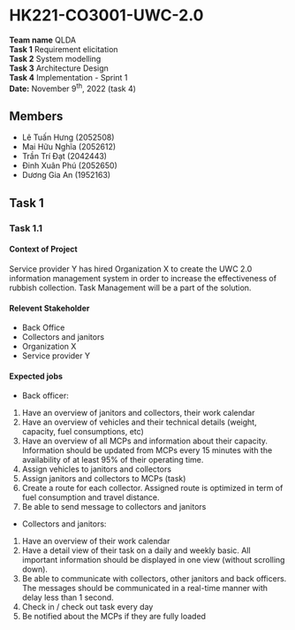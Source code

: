 # HK221-CO3001-UWC-2.0
**Team name** QLDA\
**Task 1**  Requirement elicitation\
**Task 2**  System modelling\
**Task 3**  Architecture Design\
**Task 4**  Implementation - Sprint 1\
**Date:** November 9<sup>th</sup>, 2022 (task 4)

## Members
- Lê Tuấn Hưng (2052508)
- Mai Hữu Nghĩa (2052612)
- Trần Trí Đạt (2042443)
- Đinh Xuân Phú (2052650)
- Dương Gia An (1952163)

## Task 1
### Task 1.1
#### Context of Project
Service provider Y has hired Organization X to create the UWC 2.0 information
management system in order to increase the effectiveness of rubbish collection. Task
Management will be a part of the solution.

#### Relevent Stakeholder
-  Back Office
- Collectors and janitors
- Organization X
- Service provider Y

#### Expected jobs
- Back officer:
1. Have an overview of janitors and collectors, their work calendar
2. Have an overview of vehicles and their technical details (weight, capacity, fuel consumptions, 
etc)
3. Have an overview of all MCPs and information about their capacity. Information should be 
updated from MCPs every 15 minutes with the availability of at least 95% of their operating 
time.
4. Assign vehicles to janitors and collectors
5. Assign janitors and collectors to MCPs (task)
6. Create a route for each collector. Assigned route is optimized in term of fuel consumption 
and travel distance.
7. Be able to send message to collectors and janitors

- Collectors and janitors:
1. Have an overview of their work calendar
2. Have a detail view of their task on a daily and weekly basic. All important information should 
be displayed in one view (without scrolling down).
3. Be able to communicate with collectors, other janitors and back officers. The messages 
should be communicated in a real-time manner with delay less than 1 second.
4. Check in / check out task every day
5. Be notified about the MCPs if they are fully loaded

